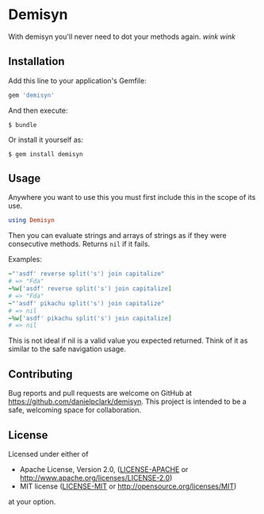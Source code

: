 # Demisyn

With demisyn you'll never need to dot your methods again. *wink* *wink*

## Installation

Add this line to your application's Gemfile:

```ruby
gem 'demisyn'
```

And then execute:

    $ bundle

Or install it yourself as:

    $ gem install demisyn

## Usage

Anywhere you want to use this you must first include this in the scope of its use.

```ruby
using Demisyn
```

Then you can evaluate strings and arrays of strings as if they were consecutive methods.
Returns `nil` if it fails.

Examples:

```ruby
~"'asdf' reverse split('s') join capitalize"
# => "Fda"
~%w['asdf' reverse split('s') join capitalize]
# => "Fda"
~"'asdf' pikachu split('s') join capitalize"
# => nil
~%w['asdf' pikachu split('s') join capitalize]
# => nil
```

This is not ideal if nil is a valid value you expected returned.  Think of it as similar
to the safe navigation usage.

## Contributing

Bug reports and pull requests are welcome on GitHub at https://github.com/danielpclark/demisyn. This project is intended to be a safe, welcoming space for collaboration.


## License

Licensed under either of

 * Apache License, Version 2.0, ([LICENSE-APACHE](LICENSE-APACHE) or http://www.apache.org/licenses/LICENSE-2.0)
 * MIT license ([LICENSE-MIT](LICENSE-MIT) or http://opensource.org/licenses/MIT)

at your option.
